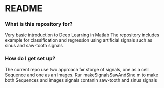 # README #

### What is this repository for? ###

Very basic introduction to Deep Learning in Matlab
The repository includes example for classification and regression using artificial signals such as sinus and saw-tooth signals



### How do I get set up? ###

The current repo use two approach for storge of signals, one as a cell Sequence and one as an Images. 
Run makeSignalsSawAndSine.m  to make both  Sequences and images signals contanin saw-tooth and sinus signals 



